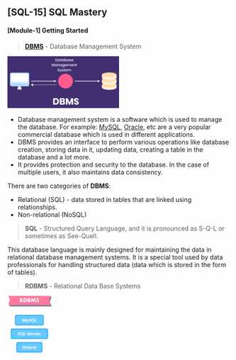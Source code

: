## [SQL-15] SQL Mastery

#### [Module-1] Getting Started

> [**DBMS**](https://www.javatpoint.com/dbms-tutorial) - Database Management System

<img src="https://github.com/Yuriy-Garev/DataTech/blob/main/Code-With-Mosh/sql-mastery/SQL-15/Module-1/img/dbms.png" width=50% height=50% />

- Database management system is a software which is used to manage the database. For example: [MySQL](https://www.javatpoint.com/mysql-tutorial), [Oracle](https://www.javatpoint.com/oracle-tutorial), etc are a very popular commercial database which is used in different applications.
- DBMS provides an interface to perform various operations like database creation, storing data in it, updating data, creating a table in the database and a lot more.
- It provides protection and security to the database. In the case of multiple users, it also maintains data consistency.

There are two categories of **DBMS**:

- Relational (SQL) - data stored in tables that are linked using relationships.
- Non-relational (NoSQL)

> **SQL** - Structured Query Language, and it is pronounced as S-Q-L or sometimes as See-Quell. 

This database language is mainly designed for maintaining the data in relational database management systems. It is a special tool used by data professionals for handling structured data (data which is stored in the form of tables).

> **RDBMS** - Relational Data Base Systems

<img src="https://github.com/Yuriy-Garev/DataTech/blob/main/Code-With-Mosh/sql-mastery/SQL-15/Module-1/img/RDBMS.png" width=20% height=20% />
